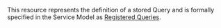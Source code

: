 This resource represents the definition of a stored Query and is formally specified in the Service Model as [Registered Queries](https://specifications.openehr.org/releases/SM/development/openehr_platform.html#_registered_queries).

<SchemaDefinition schemaRef="#/components/schemas/StoredQuery" />
